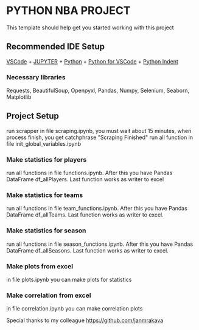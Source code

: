 # PYTHON NBA PROJECT

This template should help get you started working with this project

## Recommended IDE Setup

[VSCode](https://code.visualstudio.com/) + [JUPYTER](https://marketplace.visualstudio.com/items?itemName=ms-toolsai.jupyter) + [Python](https://marketplace.visualstudio.com/items?itemName=ms-python.python) + [Python for VSCode](https://marketplace.visualstudio.com/items?itemName=tht13.python) + [Python Indent](https://marketplace.visualstudio.com/items?itemName=KevinRose.vsc-python-indent)

### Necessary libraries

Requests, BeautifulSoup, Openpyxl, Pandas, Numpy, Selenium, Seaborn, Matplotlib

## Project Setup

run scrapper in file scraping.ipynb, you must wait about 15 minutes, when process finish, you get catchphrase "Scraping Finished" 
run all function in file init_global_variables.ipynb

### Make statistics for players

run all functions in file functions.ipynb. After this you have Pandas DataFrame df_allPlayers. Last function works as writer to excel

### Make statistics for teams

run all functions in file team_functions.ipynb. After this you have Pandas DataFrame df_allTeams. Last function works as writer to excel. 

### Make statistics for season

run all functions in file season_functions.ipynb. After this you have Pandas DataFrame df_allSeasons. Last function works as writer to excel.

### Make plots from excel

in file plots.ipynb you can make plots for statistics

### Make correlation from excel

in file correlation.ipynb you can make correlation plots 

Special thanks to my colleague https://github.com/janmrakava
